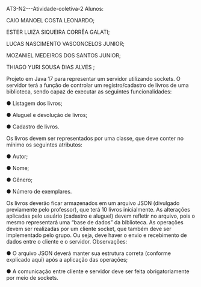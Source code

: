 AT3-N2---Atividade-coletiva-2
Alunos:

CAIO MANOEL COSTA LEONARDO;

ESTER LUIZA SIQUEIRA CORRÊA GALATI;

LUCAS NASCIMENTO VASCONCELOS JUNIOR;

MOZANIEL MEDEIROS DOS SANTOS JUNIOR;

THIAGO YURI SOUSA DIAS ALVES ;

Projeto em Java 17 para representar um servidor utilizando sockets. O servidor terá a função de controlar um registro/cadastro de livros de uma biblioteca, sendo capaz de executar as seguintes funcionalidades:

● Listagem dos livros;

● Aluguel e devolução de livros;

● Cadastro de livros.

Os livros devem ser representados por uma classe, que deve conter no mínimo os seguintes atributos:

● Autor;

● Nome;

● Gênero;

● Número de exemplares.

Os livros deverão ficar armazenados em um arquivo JSON (divulgado previamente pelo professor), que terá 10 livros inicialmente. As alterações aplicadas pelo usuário (cadastro e aluguel) devem refletir no arquivo, pois o mesmo representará uma “base de dados” da biblioteca. As operações devem ser realizadas por um cliente socket, que também deve ser implementado pelo grupo. Ou seja, deve haver o envio e recebimento de dados entre o cliente e o servidor. Observações:

● O arquivo JSON deverá manter sua estrutura correta (conforme explicado aqui) após a aplicação das operações;

● A comunicação entre cliente e servidor deve ser feita obrigatoriamente por meio de sockets.
